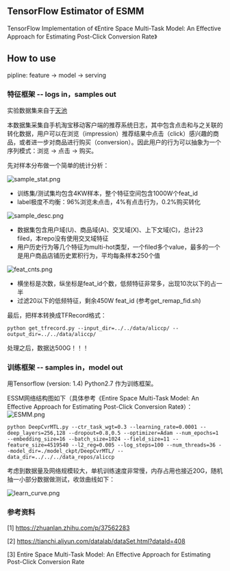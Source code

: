 ## TensorFlow Estimator of ESMM
TensorFlow Implementation of 《Entire Space Multi-Task Model: An Effective Approach for Estimating Post-Click Conversion Rate》

## How to use
pipline: feature → model → serving

### 特征框架 -- logs in，samples out
实验数据集来自于[天池](https://tianchi.aliyun.com/datalab/dataSet.html?dataId=408)

本数据集采集自手机淘宝移动客户端的推荐系统日志，其中包含点击和与之关联的转化数据，用户可以在浏览（impression）推荐结果中点击（click）感兴趣的商品，或者进一步对商品进行购买（conversion）。因此用户的行为可以抽象为一个序列模式：浏览 -> 点击 -> 购买。

先对样本分布做一个简单的统计分析：

![sample_stat.png](https://github.com/lambdaji/tf_repos/raw/master/DeepMTL/uploads/sample_stat.png)
- 训练集/测试集均包含4KW样本，整个特征空间包含1000W个feat_id
- label极度不均衡：96%浏览未点击，4%有点击行为，0.2%购买转化


![sample_desc.png](https://github.com/lambdaji/tf_repos/raw/master/DeepMTL/uploads/sample_desc.png)
- 数据集包含用户域(U)、商品域(A)、交叉域(X)、上下文域(C)，总计23 filed，本repo没有使用交叉域特征
- 用户历史行为等几个特征为multi-hot类型，一个filed多个value，最多的一个是用户商品店铺历史累积行为，平均每条样本250个值


![feat_cnts.png](https://github.com/lambdaji/tf_repos/raw/master/DeepMTL/uploads/feat_cnts.png)
- 横坐标是次数，纵坐标是feat_id个数，低频特征非常多，出现10次以下的占一半
- 过滤20以下的低频特征，剩余450W feat_id (参考get_remap_fid.sh)


最后，把样本转换成TFRecord格式：

    python get_tfrecord.py --input_dir=../../data/aliccp/ --output_dir=../../data/aliccp/

处理之后，数据达500G！！！


### 训练框架 -- samples in，model out
用Tensorflow (version: 1.4) Python2.7 作为训练框架。

ESSM网络结构图如下（具体参考《Entire Space Multi-Task Model: An Effective Approach for Estimating Post-Click Conversion Rate》）：
![ESMM.png](https://github.com/lambdaji/tf_repos/raw/master/DeepMTL/uploads/ESMM.png)

    python DeepCvrMTL.py --ctr_task_wgt=0.3 --learning_rate=0.0001 --deep_layers=256,128 --dropout=0.8,0.5 --optimizer=Adam --num_epochs=1 --embedding_size=16 --batch_size=1024 --field_size=11 --feature_size=4519540 --l2_reg=0.005 --log_steps=100 --num_threads=36 --model_dir=./model_ckpt/DeepCvrMTL/ --data_dir=../../../data_repos/aliccp

考虑到数据量及网络规模较大，单机训练速度非常慢，内存占用也接近20G，随机抽一小部分数据做测试，收敛曲线如下：

![learn_curve.png](https://github.com/lambdaji/tf_repos/raw/master/DeepMTL/uploads/learn_curve.png)



### 参考资料
[1] https://zhuanlan.zhihu.com/p/37562283

[2] https://tianchi.aliyun.com/datalab/dataSet.html?dataId=408

[3] Entire Space Multi-Task Model: An Effective Approach for Estimating Post-Click Conversion Rate
